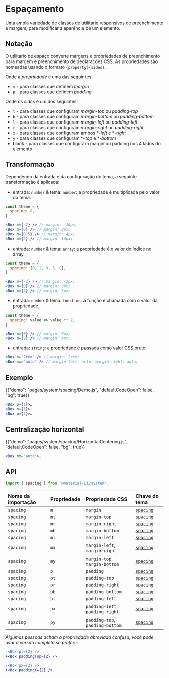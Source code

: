 # Espaçamento

<p class="description">Uma ampla variedade de classes de utilitário responsivos de preenchimento e margem, para modificar a aparência de um elemento.</p>

## Notação

O utilitário de espaço converte margens e propriedades de preenchimento para margem e preenchimento de declarações CSS. As propriedades são nomeadas usando o formato `{property}{sides}`.

Onde a *propriedade* é uma das seguintes:

- `m` - para classes que definem *margin*
- `p` - para classes que definem *padding*

Onde os *sides* é um dos seguintes:

- `t` - para classes que configuram *margin-top* ou *padding-top*
- `b` - para classes que configuram *margin-bottom* ou *padding-bottom*
- `l` - para classes que configuram *margin-left* ou *padding-left*
- `r` - para classes que configuram *margin-right* ou *padding-right*
- `x` - para classes que configuram ambos **-left* e **-right*
- `y` - para classes que configuram **-top* e **-bottom*
- blank - para classes que configuram margin ou padding nos 4 lados do elemento

## Transformação

Dependendo da entrada e da configuração do tema, a seguinte transformação é aplicada:

- entrada: `number` & tema: `number`: a propriedade é multiplicada pelo valor do tema.

```jsx
const theme = {
  spacing: 8,
}

<Box m={-2} /> // margin: -16px;
<Box m={0} /> // margin: 0px;
<Box m={0.5} /> // margin: 4px;
<Box m={2} /> // margin: 16px;
```

- entrada: `number` & tema: `array`: a propriedade é o valor do índice no array.

```jsx
const theme = {
  spacing: [0, 2, 3, 5, 8],
}

<Box m={-2} /> // margin: -3px;
<Box m={0} /> // margin: 0px;
<Box m={2} /> // margin: 3px;
```

- entrada: `number` & tema: `function`: a função é chamada com o valor da propriedade.

```jsx
const theme = {
  spacing: value => value ** 2,
}

<Box m={0} /> // margin: 0px;
<Box m={2} /> // margin: 4px;
```

- entrada: `string`: a propriedade é passada como valor CSS bruto.

```jsx
<Box m="2rem" /> // margin: 2rem;
<Box mx="auto" /> // margin-left: auto; margin-right: auto;
```

## Exemplo

{{"demo": "pages/system/spacing/Demo.js", "defaultCodeOpen": false, "bg": true}}

```jsx
<Box p={1}>…
<Box m={1}>…
<Box p={2}>…
```

## Centralização horizontal

{{"demo": "pages/system/spacing/HorizontalCentering.js", "defaultCodeOpen": false, "bg": true}}

```jsx
<Box mx="auto">…
```

## API

```js
import { spacing } from '@material-ui/system';
```

| Nome da importação | Propriedade | Propriedade CSS                 | Chave do tema                                                    |
|:------------------ |:----------- |:------------------------------- |:---------------------------------------------------------------- |
| `spacing`          | `m`         | `margin`                        | [`spacing`](/customization/default-theme/?expand-path=$.spacing) |
| `spacing`          | `mt`        | `margin-top`                    | [`spacing`](/customization/default-theme/?expand-path=$.spacing) |
| `spacing`          | `mr`        | `margin-right`                  | [`spacing`](/customization/default-theme/?expand-path=$.spacing) |
| `spacing`          | `mb`        | `margin-bottom`                 | [`spacing`](/customization/default-theme/?expand-path=$.spacing) |
| `spacing`          | `ml`        | `margin-left`                   | [`spacing`](/customization/default-theme/?expand-path=$.spacing) |
| `spacing`          | `mx`        | `margin-left`, `margin-right`   | [`spacing`](/customization/default-theme/?expand-path=$.spacing) |
| `spacing`          | `my`        | `margin-top`, `margin-bottom`   | [`spacing`](/customization/default-theme/?expand-path=$.spacing) |
| `spacing`          | `p`         | `padding`                       | [`spacing`](/customization/default-theme/?expand-path=$.spacing) |
| `spacing`          | `pt`        | `padding-top`                   | [`spacing`](/customization/default-theme/?expand-path=$.spacing) |
| `spacing`          | `pr`        | `padding-right`                 | [`spacing`](/customization/default-theme/?expand-path=$.spacing) |
| `spacing`          | `pb`        | `padding-bottom`                | [`spacing`](/customization/default-theme/?expand-path=$.spacing) |
| `spacing`          | `pl`        | `padding-left`                  | [`spacing`](/customization/default-theme/?expand-path=$.spacing) |
| `spacing`          | `px`        | `padding-left`, `padding-right` | [`spacing`](/customization/default-theme/?expand-path=$.spacing) |
| `spacing`          | `py`        | `padding-top`, `padding-bottom` | [`spacing`](/customization/default-theme/?expand-path=$.spacing) |


*Algumas pessoas acham a propriedade abreviada confusa, você pode usar a versão completa se preferir:*

```diff
-<Box pt={2} />
+<Box paddingTop={2} />
```

```diff
-<Box px={2} />
+<Box paddingX={2} />
```